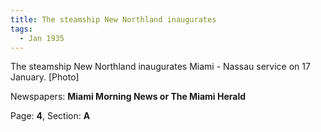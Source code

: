 ```yaml
---  
title: The steamship New Northland inaugurates  
tags:  
  - Jan 1935  
---  
```

  
The steamship New Northland inaugurates Miami - Nassau service on 17 January. [Photo]  
  
Newspapers: **Miami Morning News or The Miami Herald**  
  
Page: **4**, Section: **A** 
